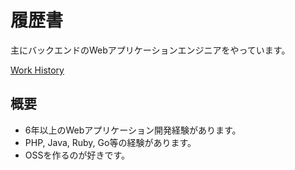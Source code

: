 # 履歴書

主にバックエンドのWebアプリケーションエンジニアをやっています。

[Work History](https://github.com/syossan27/personal_history/tree/master/work_history)

## 概要

- 6年以上のWebアプリケーション開発経験があります。
- PHP, Java, Ruby, Go等の経験があります。
- OSSを作るのが好きです。

